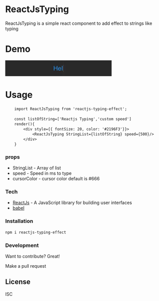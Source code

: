 # ReactJsTyping
ReactJsTyping is a simple react component to add effect to strings like typing

# Demo

  ![](reactjstyping.gif)

# Usage
        import ReactJsTyping from 'reactjs-typing-effect';
        
        const listOfString=['Reactjs Typing','custom speed']
        render(){
            <div style={{ fontSize: 20, color: '#2196F3'}}>
                <ReactJsTyping StringList={listOfString} speed={500}/>
            </div>
        }

### props
  - StringList - Array of list
  - speed - Speed in ms to type
  - cursorColor - cursor color default is #666

### Tech

* [ReactJs] - A JavaScript library for building user interfaces
* [babel]

### Installation
```sh
npm i reactjs-typing-effect
```

### Development

Want to contribute? Great!

Make a pull request

License
----

ISC

   [babel]: <https://babeljs.io/>
   [ReactJs]: <https://reactjs.org/>
